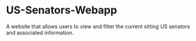 # US-Senators-Webapp
 A website that allows users to view and filter the current sitting US senators and associated information. 
